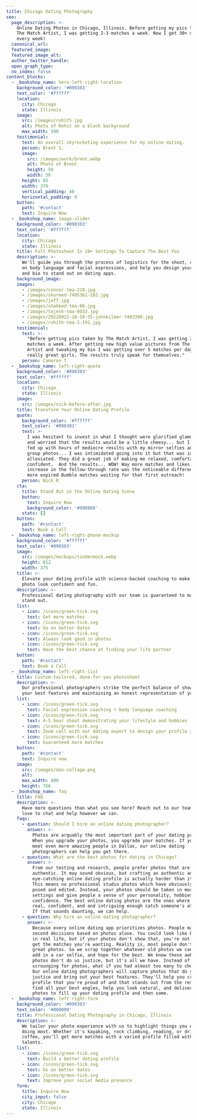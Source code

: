 ```yaml
---
title: Chicago Dating Photography
seo:
  page_description: >-
    Online Dating Photos in Chicago, Illinois. Before getting my pics taken by
    The Match Artist, I was getting 2-3 matches a week. Now I get 30+ matches
    every week!
  canonical_url:
  featured_image:
  featured_image_alt:
  author_twitter_handle:
  open_graph_type:
  no_index: false
content_blocks:
  - _bookshop_name: hero-left-right-location
    background_color: '#090303'
    text_color: '#ffffff'
    location:
      city: Chicago
      state: Illinois
    image:
      src: /images/rohit5.jpg
      alt: Photo of Rohit on a black background
      max_width: 500
    testimonial:
      text: An overall skyrocketing experience for my online dating.
      person: Brent S.
      image:
        src: /images/work/brent.webp
        alt: Photo of Brent
        height: 50
        width: 50
      height: 65
      width: 370
      vertical_padding: 40
      horizontal_padding: 9
    button:
      path: '#contact'
      text: Inquire Now
  - _bookshop_name: image-slider
    background_color: '#090303'
    text_color: '#ffffff'
    location:
      city: Chicago
      state: Illinois
    title: Full Photoshoot In 10+ Settings To Capture The Best You
    description: >-
      We'll guide you through the process of logistics for the shoot, coach you
      on body language and facial expressions, and help you design your profile
      and bio to stand out on dating apps.
    background_image:
    images:
      - /images/connor-tma-210.jpg
      - /images/shureed-7405361-282.jpg
      - /images/jeff.jpg
      - /images/shakked-tma-06.jpg
      - /images/tejesh-tma-0033.jpg
      - /images/20220921-18-10-35-johnkilmer-7403399.jpg
      - /images/rohith-tma-2-191.jpg
    testimonial:
      text: >-
        "Before getting pics taken by The Match Artist, I was getting 2-3 Tinder
        matches a week. After getting new high value pictures from The Match
        Artist and tweaking my bio I was getting over 5 matches per day with
        really great girls. The results truly speak for themselves."
      person: Cameron T
  - _bookshop_name: left-right-quote
    background_color: '#090303'
    text_color: '#ffffff'
    location:
      city: Chicago
      state: Illinois
    image:
      src: /images/nick-before-after.jpg
    title: Transform Your Online Dating Profile
    quote:
      background_color: '#ffffff'
      text_color: '#090303'
      text: >-
        I was hesitant to invest in what I thought were glorified glamour shots,
        and worried that the results would be a little cheesy... but I was also
        fed up with hours of mediocre results with my mirror selfies and cropped
        group photos... I was intimidated going into it but that was immediately
        alleviated. They did a great job of making me relaxed, comfortable, and
        confident.  And the results... WOW! Way more matches and likes, but the
        increase in the follow-through rate was the noticeable difference. No
        more expired Bumble matches waiting for that first outreach!
      person: Nick R
    cta:
      title: Stand Out in the Online Dating Scene
      button:
        text: Inquire Now
        background_color: '#990800'
      stats: []
    button:
      path: '#contact'
      text: Book a Call
  - _bookshop_name: left-right-phone-mockup
    background_color: '#ffffff'
    text_color: '#090303'
    image:
      src: /images/mockups/tindermock.webp
      height: 812
      width: 375
    title: >-
      Elevate your dating profile with science-backed coaching to make every
      photo look confident and fun.
    description: >-
      Professional dating photography with our team is guaranteed to make you
      stand out.
    list:
      - icon: /icons/green-tick.svg
        text: Get more matches
      - icon: /icons/green-tick.svg
        text: Go on better dates
      - icon: /icons/green-tick.svg
        text: Always look good in photos
      - icon: /icons/green-tick.svg
        text: Have the best chance at finding your life partner
    button:
      path: '#contact'
      text: Book a Call
  - _bookshop_name: left-right-list
    title: Custom-tailored, done-for-you photoshoot
    description: >-
      Our professional photographers strike the perfect balance of showcasing
      your best features and maintaining an honest representation of yourself.
    list:
      - icon: /icons/green-tick.svg
        text: Facial expression coaching + body language coaching
      - icon: /icons/green-tick.svg
        text: 4-5 hour shoot demonstrating your lifestyle and hobbies
      - icon: /icons/green-tick.svg
        text: Zoom call with our dating expert to design your profile and bio
      - icon: /icons/green-tick.svg
        text: Guaranteed more matches
    button:
      path: '#contact'
      text: Inquire now
    image:
      src: /images/dan-collage.png
      alt:
      max_width: 800
      height: 766
  - _bookshop_name: faq
    title: FAQ
    description: >-
      Have more questions than what you see here? Reach out to our team—we'd
      love to chat and help however we can.
    faqs:
      - question: Should I hire an online dating photographer?
        answer: >-
          Photos are arguably the most important part of your dating profile.
          When you upgrade your photos, you upgrade your matches. If you want to
          meet even more amazing people in Dallas, our online dating
          photographers can help you get there.
      - question: What are the best photos for dating in Chicago?
        answer: >-
          From our testing and research, people prefer photos that are
          authentic. It may sound obvious, but crafting an authentic and
          eye-catching online dating profile is actually harder than it sounds.
          This means no professional studio photos which have obviously been
          posed and edited. Instead, your photos should be taken in more natural
          settings and give people a sense of your personality, hobbies, and
          confidence. The best online dating photos are the ones where you look
          real, confident, and and intriguing enough catch someone's attention.
          If that sounds daunting, we can help.
      - question: Why hire an online dating photographer?
        answer: >-
          Because every online dating app prioritizes photos. People make split
          second decisions based on photos alone. You could look like Brad Pitt
          in real life, but if your photos don't show that, you're not going to
          get the matches you're wanting. Reality is, most people don't have
          great photos. So we scrap together whatever old photos we can find,
          add in a car selfie, and hope for the best. We know these awkward
          photos don't do us justice, but it's all we have. Instead of
          scrounging for photos, what if you had almost too many to choose from?
          Our online dating photographers will capture photos that do you
          justice and bring out your best features. They'll help you create a
          profile that you're proud of and that stands out from the rest. The'll
          find all your best angles, help you look natural, and deliver enough
          photos to fill up your dating profile and then some.
  - _bookshop_name: left-right-form
    background_color: '#090303'
    text_color: '#000000'
    title: Professional Dating Photography in Chicago, Illinois
    description: >-
      We tailor your photo experience with us to highlight things you enjoy
      doing most. Whether it's kayaking, rock climbing, reading, or drinking
      coffee, you'll get more matches with a varied profile filled with your
      talents.
    list:
      - icon: /icons/green-tick.svg
        text: Build a better dating profile
      - icon: /icons/green-tick.svg
        text: Go on better dates
      - icon: /icons/green-tick.svg
        text: Improve your social media presence
    form:
      title: Inquire Now
      city_input: false
      city: Chicago
      state: Illinois
---
```

